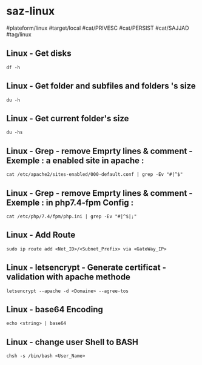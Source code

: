 # saz-linux

#plateform/linux
#target/local
#cat/PRIVESC
#cat/PERSIST
#cat/SAJJAD
#tag/linux

## Linux - Get disks 
```
df -h
```

## Linux - Get folder and subfiles and folders 's size
```
du -h
```

## Linux - Get current folder's size
```
du -hs
```


## Linux - Grep - remove Emprty lines & comment - Exemple : a enabled site in apache :
```
cat /etc/apache2/sites-enabled/000-default.conf | grep -Ev "#|^$"
```

## Linux - Grep - remove Emprty lines & comment - Exemple : in php7.4-fpm Config :
```
cat /etc/php/7.4/fpm/php.ini | grep -Ev "#|^$|;"
```

## Linux - Add Route
```
sudo ip route add <Net_ID>/<Subnet_Prefix> via <GateWay_IP>
```


## Linux - letsencrypt - Generate certificat - validation with apache methode 
```
letsencrypt --apache -d <Domaine> --agree-tos
```


## Linux - base64 Encoding 
```
echo <string> | base64
```


## Linux - change user Shell to BASH 
```
chsh -s /bin/bash <User_Name>
```

